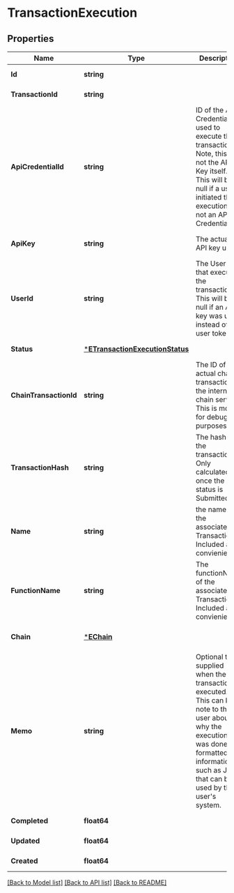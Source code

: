 # TransactionExecution

## Properties
Name | Type | Description | Notes
------------ | ------------- | ------------- | -------------
**Id** | **string** |  | [default to null]
**TransactionId** | **string** |  | [default to null]
**ApiCredentialId** | **string** | ID of the API Credential used to execute the transaction. Note, this is not the API Key itself. This will be null if a user initiated the execution and not an API Credential | [default to null]
**ApiKey** | **string** | The actual API key used | [optional] [default to null]
**UserId** | **string** | The User ID that executed the transaction. This will be null if an API key was used instead of a user token. | [default to null]
**Status** | [***ETransactionExecutionStatus**](ETransactionExecutionStatus.md) |  | [default to null]
**ChainTransactionId** | **string** | The ID of the actual chain transaction in the internal chain service. This is mostly for debugging purposes. | [default to null]
**TransactionHash** | **string** | The hash of the transaction. Only calculated once the status is Submitted. | [default to null]
**Name** | **string** | the name of the associated Transaction. Included as a convienience. | [optional] [default to null]
**FunctionName** | **string** | The functionName of the associated Transaction. Included as a convienience. | [optional] [default to null]
**Chain** | [***EChain**](EChain.md) |  | [optional] [default to null]
**Memo** | **string** | Optional text supplied when the transaction is executed. This can be a note to the user about why the execution was done, or formatted information such as JSON that can be used by the user&#x27;s system. | [optional] [default to null]
**Completed** | **float64** |  | [default to null]
**Updated** | **float64** |  | [default to null]
**Created** | **float64** |  | [default to null]

[[Back to Model list]](../README.md#documentation-for-models) [[Back to API list]](../README.md#documentation-for-api-endpoints) [[Back to README]](../README.md)

